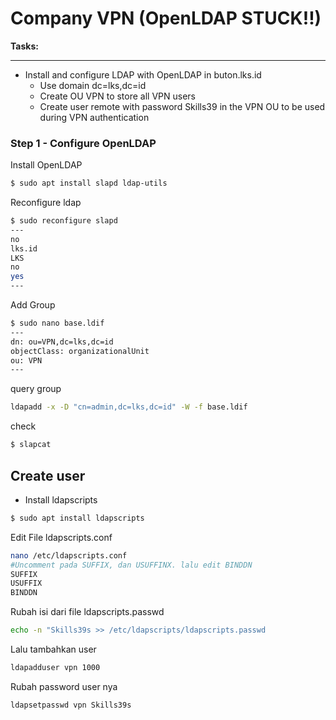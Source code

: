 # Company VPN (OpenLDAP STUCK!!)

**Tasks:**

---

- Install and configure LDAP with OpenLDAP in buton.lks.id
  - Use domain dc=lks,dc=id
  - Create OU VPN to store all VPN users
  - Create user remote with password Skills39 in the VPN OU to be used during VPN authentication

### Step 1 - Configure OpenLDAP

Install OpenLDAP

```bash
$ sudo apt install slapd ldap-utils
```

Reconfigure ldap

```bash
$ sudo reconfigure slapd
---
no
lks.id
LKS
no
yes
---
```

Add Group

```bash
$ sudo nano base.ldif
---
dn: ou=VPN,dc=lks,dc=id
objectClass: organizationalUnit
ou: VPN
---
```

query group

```bash
ldapadd -x -D "cn=admin,dc=lks,dc=id" -W -f base.ldif
```

check

```bash
$ slapcat
```

Create user
---
- Install ldapscripts
```bash
$ sudo apt install ldapscripts
```
Edit File ldapscripts.conf
```bash
nano /etc/ldapscripts.conf
#Uncomment pada SUFFIX, dan USUFFINX. lalu edit BINDDN
SUFFIX
USUFFIX
BINDDN
```
Rubah isi dari file ldapscripts.passwd
```bash
echo -n "Skills39s >> /etc/ldapscripts/ldapscripts.passwd
```
Lalu tambahkan user
```bash
ldapadduser vpn 1000
```
Rubah password user nya
```bash
ldapsetpasswd vpn Skills39s
```

